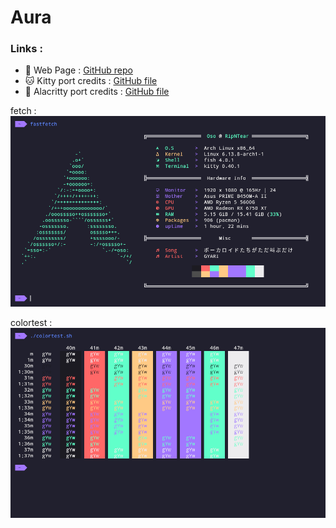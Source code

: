 # Aura

### Links :
- 📃 Web Page : [GitHub repo](https://github.com/daltonmenezes/aura-theme)
- 🐱 Kitty port credits : [GitHub file](https://github.com/daltonmenezes/aura-theme/tree/main/packages/kitty)
- 🚀 Alacritty port credits : [GitHub file](https://github.com/daltonmenezes/aura-theme/tree/main/packages/alacritty)

fetch : <br>
![screenshot](./assets/fetch.png)

colortest : <br>
![colortest](./assets/colortest.png)